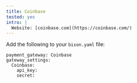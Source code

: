 ```yaml
---
title: Coinbase
tested: yes
intro: |
  Website: [coinbase.com](https://coinbase.com/)
---
```


Add the following to your `bison.yaml` file:
~~~
payment_gateway: Coinbase
gateway_settings:
  Coinbase:
    api_key:
    secret:
~~~